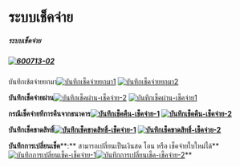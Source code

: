 # ระบบเช็คจ่าย

##### ระบบเช็คจ่าย

##### [![600713-02](http://www.smlaccount.com/manual/wp-content/uploads/2017/10/600713-02.jpg)](http://www.smlaccount.com/manual/wp-content/uploads/2017/10/600713-02.jpg)



บันทึกเช้ตจ่ายยกมา[![บันทึกเช็คจ่ายยกมา1](http://www.smlaccount.com/manual/wp-content/uploads/2017/10/บันทึกเช็คจ่ายยกมา1.jpg)](http://www.smlaccount.com/manual/wp-content/uploads/2017/10/บันทึกเช็คจ่ายยกมา1.jpg)
[![บันทึกเช็คจ่ายยกมา2](http://www.smlaccount.com/manual/wp-content/uploads/2017/10/บันทึกเช็คจ่ายยกมา2.jpg)](http://www.smlaccount.com/manual/wp-content/uploads/2017/10/บันทึกเช็คจ่ายยกมา2.jpg)



**บันทึกเช็คจ่ายผ่าน**[![บันทึกเช็คผ่าน-เช็คจ่าย-2](http://www.smlaccount.com/manual/wp-content/uploads/2017/10/บันทึกเช็คผ่าน-เช็คจ่าย-2.jpg)](http://www.smlaccount.com/manual/wp-content/uploads/2017/10/บันทึกเช็คผ่าน-เช็คจ่าย-2.jpg)
[![บันทึกเช็คผ่าน-เช็คจ่าย1](http://www.smlaccount.com/manual/wp-content/uploads/2017/10/บันทึกเช็คผ่าน-เช็คจ่าย1.jpg)](http://www.smlaccount.com/manual/wp-content/uploads/2017/10/บันทึกเช็คผ่าน-เช็คจ่าย1.jpg)



**กรณีเช็คจ่ายทีการคืนจากธนาคาร[![บันทึกเช็คคืน-เช็คจ่าย-1](http://www.smlaccount.com/manual/wp-content/uploads/2017/10/บันทึกเช็คคืน-เช็คจ่าย-1.jpg)](http://www.smlaccount.com/manual/wp-content/uploads/2017/10/บันทึกเช็คคืน-เช็คจ่าย-1.jpg)
[![บันทึกเช็คคืน-เช็คจ่าย-2](http://www.smlaccount.com/manual/wp-content/uploads/2017/10/บันทึกเช็คคืน-เช็คจ่าย-2.jpg)](http://www.smlaccount.com/manual/wp-content/uploads/2017/10/บันทึกเช็คคืน-เช็คจ่าย-2.jpg)**



**บันทึกเช็คขาดสิทธิ์[![บันทึกเช็คขาดสิทธิ์-เช็คจ่าย-1](http://www.smlaccount.com/manual/wp-content/uploads/2017/10/บันทึกเช็คขาดสิทธิ์-เช็คจ่าย-1.jpg)](http://www.smlaccount.com/manual/wp-content/uploads/2017/10/บันทึกเช็คขาดสิทธิ์-เช็คจ่าย-1.jpg)
[![บันทึกเช็คขาดสิทธิ์-เช็คจ่าย-2](http://www.smlaccount.com/manual/wp-content/uploads/2017/10/บันทึกเช็คขาดสิทธิ์-เช็คจ่าย-2.jpg)](http://www.smlaccount.com/manual/wp-content/uploads/2017/10/บันทึกเช็คขาดสิทธิ์-เช็คจ่าย-2.jpg)**



**บันทึกการเปลี่ยนเช็ค****:** สามารถเปลี่ยนเป็นเงินสด โอน หรือ
เช็คจ่ายใบใหม่ได้**[![บันทึกการเปลี่ยนเช็ค-เช็คจ่าย-1](http://www.smlaccount.com/manual/wp-content/uploads/2017/10/บันทึกการเปลี่ยนเช็ค-เช็คจ่าย-1.jpg)](http://www.smlaccount.com/manual/wp-content/uploads/2017/10/บันทึกการเปลี่ยนเช็ค-เช็คจ่าย-1.jpg)[![บันทึกการเปลี่ยนเช็ค-เช็คจ่าย-2](http://www.smlaccount.com/manual/wp-content/uploads/2017/10/บันทึกการเปลี่ยนเช็ค-เช็คจ่าย-2.jpg)](http://www.smlaccount.com/manual/wp-content/uploads/2017/10/บันทึกการเปลี่ยนเช็ค-เช็คจ่าย-2.jpg)**







